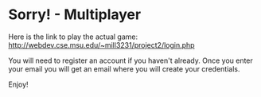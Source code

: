 # Sorry! - Multiplayer
Here is the link to play the actual game: http://webdev.cse.msu.edu/~mill3231/project2/login.php

You will need to register an account if you haven't already. Once you enter your email you will get 
an email where you will create your credentials. 

Enjoy!
